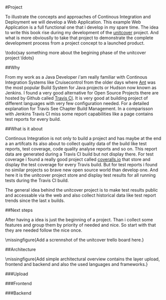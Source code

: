 #Project

To illustrate the concepts and approaches of Continous Integration and Deployment we will develop a Web Application. This
example Web Application is a full functional one that i develop in my spare time. The idea to write this book rise during 
my development of the [unitcover](https://github.com/pussinboots/unitcover) project. And what is more obviouslly to take
that project to demonstrate the complete development process from a project concept to a launched product.

\todo{say something more about the begining phase of the unitcover project \ldots}

##Why

From my work as a Java Developer i'am really familiar with Continous Integration Systems like Cruisecontrol from the older days
where [Ant](http://ant.apache.org/) was the most popular Build System for Java projects or Hudson now known as Jenkins. I found
a very good alternative for Open Source Projects there are hosted by Github called [Travis CI](https://travis-ci.org/). It is very
good at building project of different languages with very few configuration needed. For a detailed explanation for Travis See Chapter Build Management. In a comparisson with Jenkins Travis CI miss some report capabilities like a page contains test reports for every build.

##What is it about

Continous Integration is not only to build a project and has maybe at the end a an artifcats its also about to collect quality data of the build like test reports, test coverage, code quality analyse reports and so on. This report data are generated during a Travis CI build but not display there. For test coverage i found a really good project called [coveralls.io](http://coveralls.io) that store and display the test coverage for every Travis build. But for test reports i found no similar projects so brave new open source world than develop one. And here it is the unitcover project store and display test results for all running tests during the Travis CI build.

The general idea behind the unitcover project is to make test results public and accessable via the web and also collect historical data like test report trends since the last x builds.  

##Next steps

After having a idea is just the beginning of a project. Than i collect some features and group them by priority of needed and nice. So start with that they are needed follow the nice once. 

\missingfigure{Add a scrennshot of the unitcover trello board here.}

##Architecture

\missingfigure{Add simple architectural overview contains the layer upload, frontend and backend and also the used languages and frameworks.}

###Upload

###Frontend

###Backend
